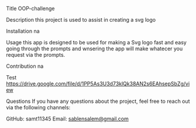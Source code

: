 Title 
OOP-challenge

Description
this project is used to assist in creating a svg logo

Installation
na

Usage
this app is designed to be used for making a Svg logo fast and easy
going through the prompts and wnsering the app will make whatecer you request via the prompts.

Contribution
na

Test
https://drive.google.com/file/d/1PP5As3U3d73klQk38AN2s6EAhsepSbZg/view

Questions
If you have any questions about the project, feel free to reach out via the following channels:

GitHub: samt11345
Email: sablensalem@gmail.com
